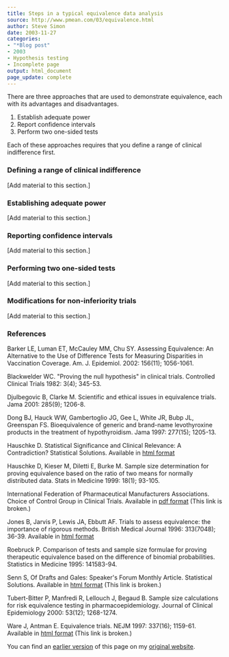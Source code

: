 ```yaml
---
title: Steps in a typical equivalence data analysis
source: http://www.pmean.com/03/equivalence.html
author: Steve Simon
date: 2003-11-27
categories:
- "*Blog post"
- 2003
- Hypothesis testing 
- Incomplete page
output: html_document
page_update: complete
---
```

There are three approaches that are used to demonstrate equivalence, each with its advantages and disadvantages.

1.  Establish adequate power
2.  Report confidence intervals
3.  Perform two one-sided tests

Each of these approaches requires that you define a range of clinical indifference first.

### Defining a range of clinical indifference

[Add material to this section.]

### Establishing adequate power

[Add material to this section.]

### Reporting confidence intervals

[Add material to this section.]

### Performing two one-sided tests

[Add material to this section.]

### Modifications for non-inferiority trials

[Add material to this section.]

### References

Barker LE, Luman ET, McCauley MM, Chu SY. Assessing Equivalence: An Alternative to the Use of Difference Tests for Measuring Disparities in Vaccination Coverage. Am. J. Epidemiol. 2002: 156(11); 1056-1061.

Blackwelder WC. "Proving the null hypothesis" in clinical trials. Controlled Clinical Trials 1982: 3(4); 345-53.


Djulbegovic B, Clarke M. Scientific and ethical issues in equivalence trials. Jama 2001: 285(9); 1206-8.

Dong BJ, Hauck WW, Gambertoglio JG, Gee L, White JR, Bubp JL, Greenspan FS. Bioequivalence of generic and brand-name levothyroxine products in the treatment of hypothyroidism. Jama 1997: 277(15); 1205-13.

Hauschke D. Statistical Significance and Clinical Relevance: A Contradiction? Statistical Solutions. Available in [html format][hau1]

Hauschke D, Kieser M, Diletti E, Burke M. Sample size determination for proving equivalence based on the ratio of two means for normally distributed data. Stats in Medicine 1999: 18(1); 93-105.

International Federation of Pharmaceutical Manufacturers Associations. Choice of Control Group in Clinical Trials. Available in [pdf format][ifp1] (This link is broken.)

Jones B, Jarvis P, Lewis JA, Ebbutt AF. Trials to assess equivalence: the importance of rigorous methods. British Medical Journal 1996: 313(7048); 36-39. Available in [html format][jon1]

Roebruck P. Comparison of tests and sample size formulae for proving therapeutic equivalence based on the difference of binomial probabilities. Statistics in Medicine 1995: 141583-94.

Senn S,  Of Drafts and Gales: Speaker's Forum Monthly Article. Statistical Solutions. Available in [html format][sen1] (This link is broken.)

Tubert-Bitter P, Manfredi R, Lellouch J, Begaud B. Sample size calculations for risk equivalence testing in pharmacoepidemiology. Journal of Clinical Epidemiology 2000: 53(12); 1268-1274.

Ware J, Antman E. Equivalence trials. NEJM 1997: 337(16); 1159-61. Available in [html format][war1] (This link is broken.)

You can find an [earlier version][sim1] of this page on my [original website][sim2].

[sim1]: http://www.pmean.com/03/equivalence.html
[sim2]: http://www.pmean.com/original_site.html

[hau1]: http://www.statsol.ie/equivtest/hauschke1.htm
[ifp1]: http://www.ich.org/pdfICH/e10step4.pdf
[jon1]: http://bmj.com/cgi/content/full/313/7048/36
[sen1]: http://www.statsolusa.com/forart.htm
[war1]: http://content.nejm.org/cgi/content/extract/337/16/1159